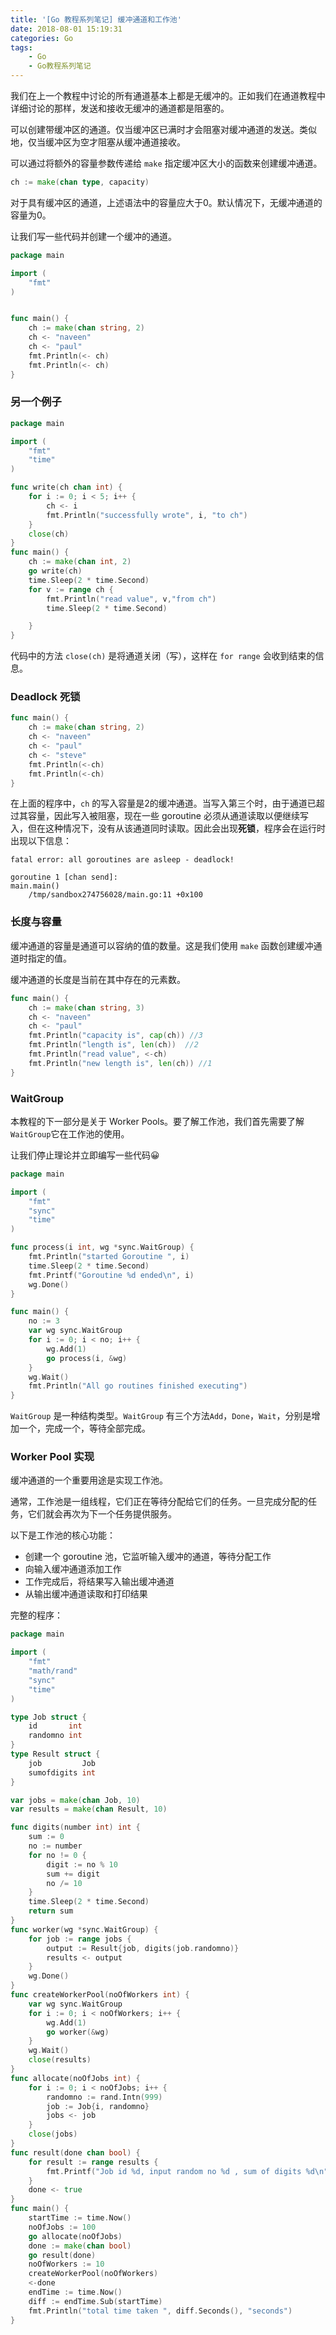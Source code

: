 ```yaml
---
title: '[Go 教程系列笔记] 缓冲通道和工作池'
date: 2018-08-01 15:19:31
categories: Go
tags: 
    - Go
    - Go教程系列笔记
---
```


我们在上一个教程中讨论的所有通道基本上都是无缓冲的。正如我们在通道教程中详细讨论的那样，发送和接收无缓冲的通道都是阻塞的。

可以创建带缓冲区的通道。仅当缓冲区已满时才会阻塞对缓冲通道的发送。类似地，仅当缓冲区为空才阻塞从缓冲通道接收。

可以通过将额外的容量参数传递给 `make` 指定缓冲区大小的函数来创建缓冲通道。

```go
ch := make(chan type, capacity)
```

对于具有缓冲区的通道，上述语法中的容量应大于0。默认情况下，无缓冲通道的容量为0。

<!-- more -->

让我们写一些代码并创建一个缓冲的通道。

```go
package main

import (  
    "fmt"
)


func main() {  
    ch := make(chan string, 2)
    ch <- "naveen"
    ch <- "paul"
    fmt.Println(<- ch)
    fmt.Println(<- ch)
}
```

### 另一个例子

```go
package main

import (  
    "fmt"
    "time"
)

func write(ch chan int) {  
    for i := 0; i < 5; i++ {
        ch <- i
        fmt.Println("successfully wrote", i, "to ch")
    }
    close(ch)
}
func main() {  
    ch := make(chan int, 2)
    go write(ch)
    time.Sleep(2 * time.Second)
    for v := range ch {
        fmt.Println("read value", v,"from ch")
        time.Sleep(2 * time.Second)

    }
}
```

代码中的方法 `close(ch)` 是将通道关闭（写），这样在 `for range` 会收到结束的信息。

### Deadlock 死锁

```go
func main() {  
    ch := make(chan string, 2)
    ch <- "naveen"
    ch <- "paul"
    ch <- "steve"
    fmt.Println(<-ch)
    fmt.Println(<-ch)
}
```

在上面的程序中，`ch` 的写入容量是2的缓冲通道。当写入第三个时，由于通道已超过其容量，因此写入被阻塞，现在一些 goroutine 必须从通道读取以便继续写入，但在这种情况下，没有从该通道同时读取。因此会出现**死锁**，程序会在运行时出现以下信息：

```
fatal error: all goroutines are asleep - deadlock!

goroutine 1 [chan send]:  
main.main()  
    /tmp/sandbox274756028/main.go:11 +0x100
```

### 长度与容量

缓冲通道的容量是通道可以容纳的值的数量。这是我们使用 `make` 函数创建缓冲通道时指定的值。

缓冲通道的长度是当前在其中存在的元素数。

```go
func main() {  
    ch := make(chan string, 3)
    ch <- "naveen"
    ch <- "paul"
    fmt.Println("capacity is", cap(ch)) //3
    fmt.Println("length is", len(ch))  //2
    fmt.Println("read value", <-ch)
    fmt.Println("new length is", len(ch)) //1
}
```

### WaitGroup

本教程的下一部分是关于 Worker Pools。要了解工作池，我们首先需要了解`WaitGroup`它在工作池的使用。

让我们停止理论并立即编写一些代码😀

```go
package main

import (  
    "fmt"
    "sync"
    "time"
)

func process(i int, wg *sync.WaitGroup) {  
    fmt.Println("started Goroutine ", i)
    time.Sleep(2 * time.Second)
    fmt.Printf("Goroutine %d ended\n", i)
    wg.Done()
}

func main() {  
    no := 3
    var wg sync.WaitGroup
    for i := 0; i < no; i++ {
        wg.Add(1)
        go process(i, &wg)
    }
    wg.Wait()
    fmt.Println("All go routines finished executing")
}
```

`WaitGroup` 是一种结构类型。`WaitGroup` 有三个方法`Add`，`Done`，`Wait`，分别是增加一个，完成一个，等待全部完成。

### Worker Pool 实现

缓冲通道的一个重要用途是实现工作池。

通常，工作池是一组线程，它们正在等待分配给它们的任务。一旦完成分配的任务，它们就会再次为下一个任务提供服务。

以下是工作池的核心功能：

* 创建一个 goroutine 池，它监听输入缓冲的通道，等待分配工作
* 向输入缓冲通道添加工作
* 工作完成后，将结果写入输出缓冲通道
* 从输出缓冲通道读取和打印结果

完整的程序：

```go
package main

import (  
    "fmt"
    "math/rand"
    "sync"
    "time"
)

type Job struct {  
    id       int
    randomno int
}
type Result struct {  
    job         Job
    sumofdigits int
}

var jobs = make(chan Job, 10)  
var results = make(chan Result, 10)

func digits(number int) int {  
    sum := 0
    no := number
    for no != 0 {
        digit := no % 10
        sum += digit
        no /= 10
    }
    time.Sleep(2 * time.Second)
    return sum
}
func worker(wg *sync.WaitGroup) {  
    for job := range jobs {
        output := Result{job, digits(job.randomno)}
        results <- output
    }
    wg.Done()
}
func createWorkerPool(noOfWorkers int) {  
    var wg sync.WaitGroup
    for i := 0; i < noOfWorkers; i++ {
        wg.Add(1)
        go worker(&wg)
    }
    wg.Wait()
    close(results)
}
func allocate(noOfJobs int) {  
    for i := 0; i < noOfJobs; i++ {
        randomno := rand.Intn(999)
        job := Job{i, randomno}
        jobs <- job
    }
    close(jobs)
}
func result(done chan bool) {  
    for result := range results {
        fmt.Printf("Job id %d, input random no %d , sum of digits %d\n", result.job.id, result.job.randomno, result.sumofdigits)
    }
    done <- true
}
func main() {  
    startTime := time.Now()
    noOfJobs := 100
    go allocate(noOfJobs)
    done := make(chan bool)
    go result(done)
    noOfWorkers := 10
    createWorkerPool(noOfWorkers)
    <-done
    endTime := time.Now()
    diff := endTime.Sub(startTime)
    fmt.Println("total time taken ", diff.Seconds(), "seconds")
}
```
